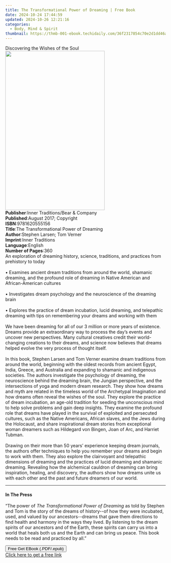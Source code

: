 ```yaml
---
title: The Transformational Power of Dreaming | Free Book
date: 2024-10-24 17:44:59
updated: 2024-10-26 12:21:16
categories:
  - Body, Mind & Spirit
thumbnail: https://thmb-001-ebook.techidaily.com/36f2317854c70e2d1dd46a5e764d04cacb2e9667182e83e0e89034c38e5ac46e.jpg
---
```

<main id="book-container">
  <div class="flex flex-col">
    <div class="book-brief flex-1 py-6 px-4 sm:p-6 md:py-10 md:px-8">
      <!-- brief-->
      <div class="book-brief-main">Discovering the Wishes of the Soul</div>
    </div>
    <div
      class="book-meta-info flex-1 grid gap-4 col-start-1 col-end-3 row-start-1 sm:mb-6 sm:grid-cols-4 lg:gap-6 lg:col-start-2 lg:row-end-6 lg:row-span-6 lg:mb-0"
    >
      <div
        class="book-meta-info-left place-content-center mt-4 p-4 text-sm leading-6 col-start-2 col-span-2 dark:text-slate-400"
      >
        <img
          class="w-full h-500 object-cover rounded-lg sm:h-255 sm:col-span-2 lg:col-span-full"
          src="https://img-001-ebook.techidaily.com/32b3976bd8f90a4b669b57268e2961e3639c2e2307a2c20b18808cdfe2e5bdb6.jpg"
          alt=""
          width="312"
          height="500"
        />
      </div>
      <div
        class="book-meta-info-right mt-2 col-start-1 row-start-2 col-span-3 self-center"
      >
        <!-- meta data  -->
        <div class="flex flex-col px-4 md:px-8">
          <div class="flex-1">
            <strong>Publisher</strong>:<span class="px-2"
              >Inner Traditions/Bear &amp; Company</span
            >
          </div>
          <div class="flex-1">
            <strong>Published</strong>:<span class="px-2"
              >August 2017; Copyright</span
            >
          </div>
          <div class="flex-1">
            <strong>ISBN</strong>:<span class="px-2">9781620555156</span>
          </div>
          <div class="flex-1">
            <strong>Title</strong>:<span class="px-2"
              >The Transformational Power of Dreaming</span
            >
          </div>
          <div class="flex-1">
            <strong>Author</strong>:<span class="px-2"
              >Stephen Larsen; Tom Verner</span
            >
          </div>
          <div class="flex-1">
            <strong>Imprint</strong>:<span class="px-2">Inner Traditions</span>
          </div>
          <div class="flex-1">
            <strong>Language</strong>:<span class="px-2">English</span>
          </div>
          <div class="flex-1">
            <strong>Number of Pages</strong>:<span class="px-2">360</span>
          </div>
        </div>
      </div>
    </div>
    <div class="book-description flex-1 py-6 px-4 sm:p-6 md:py-10 md:px-8">
      <div class="book-description-main">
        <div accordion-content="" id="description">
          An exploration of dreaming history, science, traditions, and practices
          from prehistory to today<br /><br />• Examines ancient dream
          traditions from around the world, shamanic dreaming, and the profound
          role of dreaming in Native American and African-American cultures<br /><br />•
          Investigates dream psychology and the neuroscience of the dreaming
          brain<br /><br />• Explores the practice of dream incubation, lucid
          dreaming, and telepathic dreaming with tips on remembering your dreams
          and working with them<br /><br />We have been dreaming for all of our
          3 million or more years of existence. Dreams provide an extraordinary
          way to process the day’s events and uncover new perspectives. Many
          cultural creatives credit their world-changing creations to their
          dreams, and science now believes that dreams helped evolve the very
          process of thought itself.<br /><br />In this book, Stephen Larsen and
          Tom Verner examine dream traditions from around the world, beginning
          with the oldest records from ancient Egypt, India, Greece, and
          Australia and expanding to shamanic and indigenous societies. The
          authors investigate the psychology of dreaming, the neuroscience
          behind the dreaming brain, the Jungian perspective, and the
          intersections of yoga and modern dream research. They show how dreams
          and myth are related in the timeless world of the Archetypal
          Imagination and how dreams often reveal the wishes of the soul. They
          explore the practice of dream incubation, an age-old tradition for
          seeding the unconscious mind to help solve problems and gain deep
          insights. They examine the profound role that dreams have played in
          the survival of exploited and persecuted cultures, such as the Native
          Americans, African slaves, and the Jews during the Holocaust, and
          share inspirational dream stories from exceptional woman dreamers such
          as Hildegard von Bingen, Joan of Arc, and Harriet Tubman.<br /><br />Drawing
          on their more than 50 years’ experience keeping dream journals, the
          authors offer techniques to help you remember your dreams and begin to
          work with them. They also explore the clairvoyant and telepathic
          dimensions of dreaming and the practices of lucid dreaming and
          shamanic dreaming. Revealing how the alchemical cauldron of dreaming
          can bring inspiration, healing, and discovery, the authors show how
          dreams unite us with each other and the past and future dreamers of
          our world.
        </div>
        <div class="accordion-fader"></div>
      </div>
    </div>
    <div class="book-excerpts flex-1 py-6 px-4 sm:p-6 md:py-10 md:px-8">
      <!-- excerpts-->
      <div class="book-excerpts-main">
        <hr />
        <h4 class="placeholder placeholder-heading">
          <span>In The Press</span>
        </h4>
        <p>
          “The power of <i>The Transformational Power of Dreaming</i> as told by
          Stephen and Tom is the story of the dreams of history--of how they
          were incubated, used, and valued by our ancestors--dreams that gave
          them directions to find health and harmony in the ways they lived. By
          listening to the dream spirits of our ancestors and of the Earth,
          these spirits can carry us into a world that heals both us and the
          Earth and can bring us peace. This book needs to be read and practiced
          by all.”
        </p>
      </div>
    </div>
    <div
      class="book-about-author flex-1 py-6 px-4 sm:p-6 md:py-10 md:px-8"
    ></div>
    <div class="book-free-get flex-1 py-6 px-4 sm:p-6 md:py-10 md:px-8">
      <button
        id="btn-free-get"
        class="bg-blue-500 hover:bg-blue-700 text-white font-bold py-2 px-4 rounded"
      >
        Free Get EBook (.PDF/.epub)
      </button>
      <div id="countdown-display" class="px-2 text-lg mt-2"></div>
      <a
        id="free-link"
        class="hidden bg-blue-500 hover:bg-blue-700 text-white font-bold py-2 px-4 rounded"
        href="https://www.ebooks.com/en-us/book/95782219/the-transformational-power-of-dreaming/stephen-larsen/"
        target="_blank"
        >Click here to get a free link</a
      >
    </div>
    <script>
      let countdownTime = 0;
      let countdownInterval = null;
      document
        .getElementById('btn-free-get')
        .addEventListener('click', startCountdown);
      function startCountdown() {
        countdownTime = new Date().getTime() + 60000 * 3;
        countdownInterval = setInterval(updateCountdown, 1000);
        document.getElementById('btn-free-get').disabled = true;
        document
          .getElementById('btn-free-get')
          .classList.add('bg-gray-500', 'cursor-not-allowed');
      }
      function updateCountdown() {
        let currentTime = new Date().getTime();
        let timeLeft = countdownTime - currentTime;
        let secondsLeft = Math.floor(timeLeft / 1000);
        document.getElementById('countdown-display').innerHTML =
          `Remaining time: ${secondsLeft} seconds.`;
        if (secondsLeft <= 0) {
          clearInterval(countdownInterval);
          document.getElementById('btn-free-get').classList.add('hidden');
          document.getElementById('free-link').classList.remove('hidden');
          document.getElementById('countdown-display').innerHTML = '';
        }
      }
    </script>
  </div>
</main>
